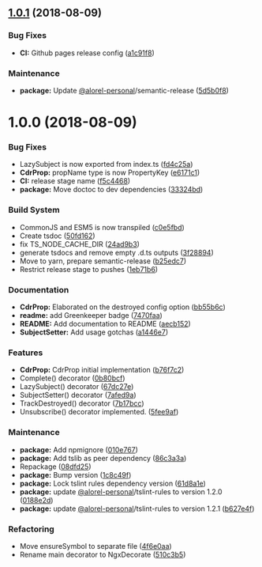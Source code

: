 ## [1.0.1](https://github.com/Alorel/ngx-decorators/compare/1.0.0...1.0.1) (2018-08-09)


### Bug Fixes

* **CI:** Github pages release config ([a1c91f8](https://github.com/Alorel/ngx-decorators/commit/a1c91f8))


### Maintenance

* **package:** Update [@alorel-personal](https://github.com/alorel-personal)/semantic-release ([5d5b0f8](https://github.com/Alorel/ngx-decorators/commit/5d5b0f8))

# 1.0.0 (2018-08-09)


### Bug Fixes

* LazySubject is now exported from index.ts ([fd4c25a](https://github.com/Alorel/ngx-decorators/commit/fd4c25a))
* **CdrProp:** propName type is now PropertyKey ([e6171c1](https://github.com/Alorel/ngx-decorators/commit/e6171c1))
* **CI:** release stage name ([f5c4468](https://github.com/Alorel/ngx-decorators/commit/f5c4468))
* **package:** Move doctoc to dev dependencies ([33324bd](https://github.com/Alorel/ngx-decorators/commit/33324bd))


### Build System

* CommonJS and ESM5 is now transpiled ([c0e5fbd](https://github.com/Alorel/ngx-decorators/commit/c0e5fbd))
* Create tsdoc ([50fd162](https://github.com/Alorel/ngx-decorators/commit/50fd162))
* fix TS_NODE_CACHE_DIR ([24ad9b3](https://github.com/Alorel/ngx-decorators/commit/24ad9b3))
* generate tsdocs and remove empty .d.ts outputs ([3f28894](https://github.com/Alorel/ngx-decorators/commit/3f28894))
* Move to yarn, prepare semantic-release ([b25edc7](https://github.com/Alorel/ngx-decorators/commit/b25edc7))
* Restrict release stage to pushes ([1eb71b6](https://github.com/Alorel/ngx-decorators/commit/1eb71b6))


### Documentation

* **CdrProp:** Elaborated on the destroyed config option ([bb55b6c](https://github.com/Alorel/ngx-decorators/commit/bb55b6c))
* **readme:** add Greenkeeper badge ([7470faa](https://github.com/Alorel/ngx-decorators/commit/7470faa))
* **README:** Add documentation to README ([aecb152](https://github.com/Alorel/ngx-decorators/commit/aecb152))
* **SubjectSetter:** Add usage gotchas ([a1446e7](https://github.com/Alorel/ngx-decorators/commit/a1446e7))


### Features

* **CdrProp:** CdrProp initial implementation ([b76f7c2](https://github.com/Alorel/ngx-decorators/commit/b76f7c2))
* Complete() decorator ([0b80bcf](https://github.com/Alorel/ngx-decorators/commit/0b80bcf))
* LazySubject() decorator ([67dc27e](https://github.com/Alorel/ngx-decorators/commit/67dc27e))
* SubjectSetter() decorator ([7afed9a](https://github.com/Alorel/ngx-decorators/commit/7afed9a))
* TrackDestroyed() decorator ([7b17bcc](https://github.com/Alorel/ngx-decorators/commit/7b17bcc))
* Unsubscribe() decorator implemented. ([5fee9af](https://github.com/Alorel/ngx-decorators/commit/5fee9af))


### Maintenance

* **package:** Add npmignore ([010e767](https://github.com/Alorel/ngx-decorators/commit/010e767))
* **package:** Add tslib as peer dependency ([86c3a3a](https://github.com/Alorel/ngx-decorators/commit/86c3a3a))
* Repackage ([08dfd25](https://github.com/Alorel/ngx-decorators/commit/08dfd25))
* **package:** Bump version ([1c8c49f](https://github.com/Alorel/ngx-decorators/commit/1c8c49f))
* **package:** Lock tslint rules dependency version ([61d8a1e](https://github.com/Alorel/ngx-decorators/commit/61d8a1e))
* **package:** update [@alorel-personal](https://github.com/alorel-personal)/tslint-rules to version 1.2.0 ([0188e2d](https://github.com/Alorel/ngx-decorators/commit/0188e2d))
* **package:** update [@alorel-personal](https://github.com/alorel-personal)/tslint-rules to version 1.2.1 ([b627e4f](https://github.com/Alorel/ngx-decorators/commit/b627e4f))


### Refactoring

* Move ensureSymbol to separate file ([4f6e0aa](https://github.com/Alorel/ngx-decorators/commit/4f6e0aa))
* Rename main decorator to NgxDecorate ([510c3b5](https://github.com/Alorel/ngx-decorators/commit/510c3b5))
